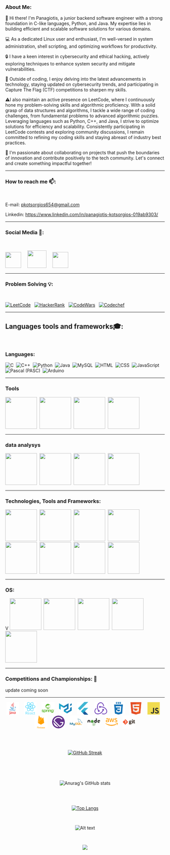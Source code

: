 
### About Me:




👋 Hi there! I'm Panagiotis, a junior backend software engineer with a strong foundation in C-like languages, 
Python, and Java. My expertise lies in building efficient and scalable software solutions for various domains.

💻 As a dedicated Linux user and enthusiast, I'm well-versed in system administration,
shell scripting, and optimizing workflows for productivity.

🔒 I have a keen interest in cybersecurity and ethical hacking, 
actively exploring techniques to enhance system security and mitigate vulnerabilities.

🚀 Outside of coding, I enjoy delving into the latest advancements in technology, staying updated on cybersecurity trends,
and participating in Capture The Flag (CTF) competitions to sharpen my skills.

⚠️I also maintain an active presence on LeetCode, where I continuously hone my problem-solving skills and algorithmic proficiency.
With a solid grasp of data structures and algorithms, I tackle a wide range of coding challenges, from fundamental
problems to advanced algorithmic puzzles. 
Leveraging languages such as Python, C++, and Java, I strive to optimize solutions for efficiency and scalability. 
Consistently participating in LeetCode contests and exploring community discussions, I remain committed to refining my coding skills and 
staying abreast of industry best practices. 

🌟 I'm passionate about collaborating on projects that push the boundaries of innovation and contribute positively to the tech community.
Let's connect and create something impactful together!


---



### How to reach me 📫:
<br>



E-mail: pkotsorgios654@gmail.com

Linkedin: https://www.linkedin.com/in/panagiotis-kotsorgios-019ab9303/

---





### Social Media 📡:

<br>



<a href="https://www.instagram.com/panagiotis_ko_?igsh=MwpzeW96Y25jbXBkNA=="><img src="https://github.com/PanagiotisKots/Personal/blob/main/insta.svg" width="50" height="50"></a>&nbsp;&nbsp;&nbsp;&nbsp;
<a href="https://www.youtube.com/channel/UCI1xEf0nqYKSUW0RldEkw9Q"><img src="https://github.com/PanagiotisKots/Personal/blob/main/youtube-svgrepo-com.svg" width="60" height="55"></a>&nbsp;&nbsp;&nbsp;&nbsp;
<a href="https://www.linkedin.com/in/panagiotis-kotsorgios-019ab9303/"><img src="https://github.com/PanagiotisKots/Personal/blob/main/linkedin.svg" width="50" height="50"></a>

---






<h3>Problem Solving 💡:</h3>


<br>


<a href="https://leetcode.com/Panagiotis_Kotsorgios/"><img src="https://github.com/PanagiotisKots/Personal/blob/main/leet.svg" alt="LeetCode" width="50" height="50"></a>&nbsp;&nbsp;
<a href="https://www.hackerrank.com/profile/pkotsorgios654"><img src="https://github.com/PanagiotisKots/Personal/blob/main/hackerrank.svg" alt="HackerRank" width="50" height="50"></a>&nbsp;&nbsp;
<a href="https://www.codewars.com/users/Panagiotis_Kotsorgios"><img src="https://github.com/PanagiotisKots/Personal/blob/main/codewars-svgrepo-com.svg" alt="CodeWars" width="50" height="50"></a>&nbsp;&nbsp;
<a href="https://www.codechef.com/users/pkotsorgios654"><img src="https://github.com/PanagiotisKots/Personal/blob/main/codechef.svg" alt="Codechef" width="50" height="50"></a>



---


<h2>Languages tools and frameworks🎓:</h2>


<br>





<h3>Languages:</h3>

<img src="https://github.com/PanagiotisKots/Personal/raw/main/c.svg" alt="C" width="70" height="70">&nbsp;
<img src="https://github.com/PanagiotisKots/Personal/raw/main/cpp.svg" alt="C++" width="70" height="70">&nbsp;
<img src="https://github.com/PanagiotisKots/Personal/raw/main/python.svg" alt="Python" width="75" height="75">&nbsp;
<img src="https://github.com/PanagiotisKots/Personal/raw/main/java.svg" alt="Java" width="80" height="80">&nbsp;
<img src="https://github.com/PanagiotisKots/Personal/blob/main/mysql-logo-svgrepo-com.svg" alt="MySQL" width="70" height="70">&nbsp;
<img src="https://github.com/PanagiotisKots/Personal/blob/main/html.svg" alt="HTML" width="70" height="70">&nbsp;
<img src="https://github.com/PanagiotisKots/Personal/blob/main/css.svg" alt="CSS" width="70" height="70">&nbsp;
<img src="https://github.com/PanagiotisKots/Personal/blob/main/javascript-1.svg" alt="JavaScript" width="70" height="70">&nbsp;
<img src="https://github.com/PanagiotisKots/Personal/blob/main/Pascal%20(PASC).svg" alt="Pascal (PASC)" width="70" height="70">&nbsp;
<img src="https://github.com/PanagiotisKots/Personal/blob/main/arduino.svg" alt="Arduino" width="70" height="70">



---



<h3>Tools</h3>

<img src="https://github.com/PanagiotisKots/Personal/blob/main/vscode.svg" width="100" height="100">&nbsp;
<img src="https://github.com/PanagiotisKots/Personal/blob/main/intelli.svg" width="100" height="100">&nbsp;
<img src="https://github.com/PanagiotisKots/Personal/blob/main/dev.webp" width="100" height="100">&nbsp;
<img src="https://github.com/PanagiotisKots/Personal/blob/main/git.png" width="100" height="100">


---



### data analysys 




<img src="https://github.com/PanagiotisKots/Personal/blob/main/node.svg" width="100" height="100">&nbsp;
<img src="https://github.com/PanagiotisKots/Personal/blob/main/mysql-logo-svgrepo-com.svg" width="100" height="100">&nbsp;
<img src="https://github.com/PanagiotisKots/Personal/blob/main/sqllite.svg" width="100" height="100">&nbsp;
<img src="https://github.com/PanagiotisKots/Personal/blob/main/postgres.png" width="100" height="100">


---



<h3>Technologies, Tools and Frameworks:</h3>

<img src="https://github.com/PanagiotisKots/Personal/blob/main/boost.png" width="100" height="100">&nbsp;
<img src="https://github.com/PanagiotisKots/Personal/blob/main/django.jpg" width="100" height="100">&nbsp;
<img src="https://github.com/PanagiotisKots/Personal/blob/main/flask.png" width="100" height="100">&nbsp;
<img src="https://github.com/PanagiotisKots/Personal/blob/main/opencv.webp" width="100" height="100">&nbsp;
<img src="https://github.com/PanagiotisKots/Personal/blob/main/openssl.png" width="100" height="100">&nbsp;
<img src="https://github.com/PanagiotisKots/Personal/blob/main/pytorch.png" width="100" height="100">&nbsp;
<img src="https://github.com/PanagiotisKots/Personal/blob/main/qt.png" width="100" height="100">&nbsp;
<img src="https://github.com/PanagiotisKots/Personal/blob/main/virtualbox.jpg" width="100" height="100">



---



<h3>OS:</h3>




V&nbsp;<img src="https://github.com/PanagiotisKots/Personal/blob/main/arch.svg" width="100" height="100">&nbsp;
<img src="https://github.com/PanagiotisKots/Personal/blob/main/kali.svg" width="100" height="100">&nbsp;
<img src="https://github.com/PanagiotisKots/Personal/blob/main/ubuntu.svg" width="100" height="100">&nbsp;
<img src="https://github.com/PanagiotisKots/Personal/blob/main/linux.svg" width="100" height="100">&nbsp;
<img src="https://github.com/PanagiotisKots/Personal/blob/main/windows.svg" width="100" height="100">





---




<h3>Competitions and Championships: 🥇</h3>

update coming soon


---






<div align="center">
<div>
  <img src="https://github.com/devicons/devicon/blob/master/icons/java/java-original-wordmark.svg" title="Java" alt="Java" width="40" height="40"/>&nbsp;&nbsp;&nbsp;
  <img src="https://github.com/devicons/devicon/blob/master/icons/react/react-original-wordmark.svg" title="React" alt="React" width="40" height="40"/>&nbsp;&nbsp;&nbsp;
  <img src="https://github.com/devicons/devicon/blob/master/icons/spring/spring-original-wordmark.svg" title="Spring" alt="Spring" width="40" height="40"/>&nbsp;&nbsp;&nbsp;
  <img src="https://github.com/devicons/devicon/blob/master/icons/materialui/materialui-original.svg" title="Material UI" alt="Material UI" width="40" height="40"/>&nbsp;&nbsp;&nbsp;
  <img src="https://github.com/devicons/devicon/blob/master/icons/flutter/flutter-original.svg" title="Flutter" alt="Flutter" width="40" height="40"/>&nbsp;&nbsp;&nbsp;
  <img src="https://github.com/devicons/devicon/blob/master/icons/redux/redux-original.svg" title="Redux" alt="Redux " width="40" height="40"/>&nbsp;&nbsp;&nbsp;
  <img src="https://github.com/devicons/devicon/blob/master/icons/css3/css3-plain-wordmark.svg"  title="CSS3" alt="CSS" width="40" height="40"/>&nbsp;&nbsp;&nbsp;
  <img src="https://github.com/devicons/devicon/blob/master/icons/html5/html5-original.svg" title="HTML5" alt="HTML" width="40" height="40"/>&nbsp;&nbsp;&nbsp;
  <img src="https://github.com/devicons/devicon/blob/master/icons/javascript/javascript-original.svg" title="JavaScript" alt="JavaScript" width="40" height="40"/>&nbsp;&nbsp;&nbsp;
  <img src="https://github.com/devicons/devicon/blob/master/icons/firebase/firebase-plain-wordmark.svg" title="Firebase" alt="Firebase" width="40" height="40"/>&nbsp;&nbsp;&nbsp;
  <img src="https://github.com/devicons/devicon/blob/master/icons/gatsby/gatsby-original.svg" title="Gatsby"  alt="Gatsby" width="40" height="40"/>&nbsp;&nbsp;&nbsp;
  <img src="https://github.com/devicons/devicon/blob/master/icons/mysql/mysql-original-wordmark.svg" title="MySQL"  alt="MySQL" width="40" height="40"/>&nbsp;&nbsp;&nbsp;
  <img src="https://github.com/devicons/devicon/blob/master/icons/nodejs/nodejs-original-wordmark.svg" title="NodeJS" alt="NodeJS" width="40" height="40"/>&nbsp;&nbsp;&nbsp;
  <img src="https://github.com/devicons/devicon/blob/master/icons/amazonwebservices/amazonwebservices-plain-wordmark.svg" title="AWS" alt="AWS" width="40" height="40"/>&nbsp;&nbsp;&nbsp;
  <img src="https://github.com/devicons/devicon/blob/master/icons/git/git-original-wordmark.svg" title="Git" **alt="Git" width="40" height="40"/>
</div>
<br>
<br>
<br>

[![GitHub Streak](https://streak-stats.demolab.com/?user=PanagiotisKots&theme=dark&background=000000)](https://git.io/streak-stats)

<br>
<br>
<br>

![Anurag's GitHub stats](https://github-readme-stats.vercel.app/api?username=PanagiotisKots&show_icons=true&theme=radical)

<br>
<br>


[![Top Langs](https://github-readme-stats.vercel.app/api/top-langs/?username=PanagiotisKots&layout=compact&theme=vision-friendly-dark)](https://github.com/anuraghazra/github-readme-stats)

<br>


![Alt text](https://github.com/PanagiotisKots/Personal/blob/main/snake.svg)

<br>


![](https://komarev.com/ghpvc/?username=PanagiotisKots&color=red&style=for-the-badge)

</div>









